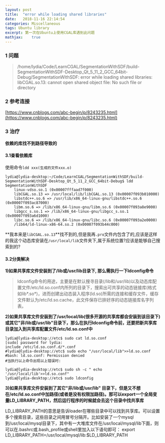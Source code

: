 ```yaml
---
layout: post
title:  "error while loading shared libraries"
date:   2018-11-16 22:14:54
categories: Miscellaneous
tags: Ubuntu library
excerpt: 第一次在Ubuntu上使用CGAL库遇到此问题
mathjax:	true
---
```


### **1 问题**
>/home/lydia/Code/LearnCGAL/SegmentationWithSDF/build-SegmentationWithSDF-Desktop_Qt_5_11_2_GCC_64bit-Debug/SegmentationWithSDF: error while loading shared libraries: libCGAL.so.13: cannot open shared object file: No such file or directory


### **2 参考连接**
[https://www.cnblogs.com/abc-begin/p/8243235.html](https://www.cnblogs.com/abc-begin/p/8243235.html)

### **3 治疗**

**依赖的库找不到路径导致的**

#### **3.1查看依赖库**

使用命令`ldd xxx(生成的文件xxx.o)`
```
lydia@lydia-desktop:~/Code/LearnCGAL/SegmentationWithSDF/build-SegmentationWithSDF-Desktop_Qt_5_11_2_GCC_64bit-Debug$ ldd SegmentationWithSDF 
	linux-vdso.so.1 (0x00007fffaad7f000)
	libCGAL.so.13 => /usr/local/lib/libCGAL.so.13 (0x00007f093b010000)
	libstdc++.so.6 => /usr/lib/x86_64-linux-gnu/libstdc++.so.6 (0x00007f093ac87000)
	libm.so.6 => /lib/x86_64-linux-gnu/libm.so.6 (0x00007f093a8e9000)
	libgcc_s.so.1 => /lib/x86_64-linux-gnu/libgcc_s.so.1 (0x00007f093a6d1000)
	libc.so.6 => /lib/x86_64-linux-gnu/libc.so.6 (0x00007f093a2e0000)
	/lib64/ld-linux-x86-64.so.2 (0x00007f093b44c000)

```

**我本来是`libCGAL.so.13`**找不到的,但是我再`.pro`文件内包含了的,应该是这样的我这个动态库安装在`/usr/local/lib`文件夹下,属于系统位置?应该是能够自己搜索到的?

#### **3.2分类解决**

**1)如果共享库文件安装到了/lib或/usr/lib目录下, 那么需执行一下ldconfig命令**

>ldconfig命令的用途，主要是在默认搜寻目录(/lib和/usr/lib)以及动态库配置文件/etc/ld.so.conf内所列的目录下，搜索出可共享的动态链接库(格式如lib*.so*)，进而创建出动态装入程序(ld.so)所需的连接和缓存文件，缓存文件默认为/etc/ld.so.cache，此文件保存已排好序的动态链接库名字列表。

**2)如果共享库文件安装到了/usr/local/lib(很多开源的共享库都会安装到该目录下)或其它"非/lib或/usr/lib"目录下，那么在执行ldconfig命令前，还要把新共享库目录加入到共享库配置文件/etc/ld.so.conf中**

```
lydia@lydia-desktop://etc$ sudo cat ld.so.conf
[sudo] password for lydia: 
include /etc/ld.so.conf.d/*.conf
#lydia@lydia-desktop://etc$ sudo echo "/usr/local/lib">>ld.so.conf
#bash: ld.so.conf: Permission denied
#当执行以上命令出现以上错误时:

lydia@lydia-desktop://etc$ sudo sh -c " echo '/usr/local/lib'>>ld.so.conf"
lydia@lydia-desktop://etc$ sudo ldconfig

```

**3)如果共享库文件安装到了其它"非/lib或/usr/lib" 目录下，但是又不想在/etc/ld.so.conf中加路径(或者是没有权限加路径)。那可以export一个全局变量LD_LIBRARY_PATH，然后运行程序的时候就会去这个目录中找共享库**

LD_LIBRARY_PATH的意思是告诉loader在哪些目录中可以找到共享库。可以设置多个搜索目录，这些目录之间用冒号分隔开。比如安装了一个mysql到/usr/local/mysql目录下，其中有一大堆库文件在/usr/local/mysql/lib下面，则可以在.bashrc或.bash_profile或shell里加入以下语句即可：
export LD_LIBRARY_PATH=/usr/local/mysql/lib:$LD_LIBRARY_PATH   
